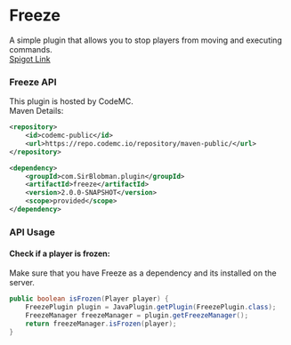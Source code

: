 # Freeze
A simple plugin that allows you to stop players from moving and executing commands.  
[Spigot Link](https://www.spigotmc.org/resources/31822/)

### Freeze API
This plugin is hosted by CodeMC.  
Maven Details:
```xml
<repository>
    <id>codemc-public</id>
    <url>https://repo.codemc.io/repository/maven-public/</url>
</repository>

<dependency>
    <groupId>com.SirBlobman.plugin</groupId>
    <artifactId>freeze</artifactId>
    <version>2.0.0-SNAPSHOT</version>
    <scope>provided</scope>
</dependency>
```

### API Usage
#### Check if a player is frozen:
Make sure that you have Freeze as a dependency and its installed on the server.
```java
public boolean isFrozen(Player player) {
    FreezePlugin plugin = JavaPlugin.getPlugin(FreezePlugin.class);
    FreezeManager freezeManager = plugin.getFreezeManager();
    return freezeManager.isFrozen(player);
}
```